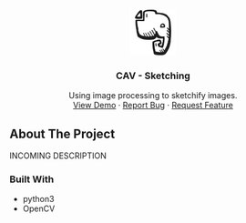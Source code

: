 <!-- PROJECT LOGO -->
<br />
<p align="center">
  <a href="https://github.com/Jarlisco/CAV_Sketching">
    <img src="images/logo.png" alt="Logo" width="80" height="80">
  </a>

  <h3 align="center">CAV - Sketching</h3>

  <p align="center">
    Using image processing to sketchify images.
    <br />
    <a href="https://github.com/Jarlisco/CAV_Sketching">View Demo</a>
    ·
    <a href="https://github.com/Jarlisco/CAV_Sketching/issues">Report Bug</a>
    ·
    <a href="https://github.com/Jarlisco/CAV_Sketching/issues">Request Feature</a>
  </p>
</p>




<!-- ABOUT THE PROJECT -->
## About The Project
INCOMING DESCRIPTION
<!--[![Product Name Screen Shot][product-screenshot]](https://example.com)-->

### Built With

* python3
* OpenCV




<!-- MARKDOWN LINKS & IMAGES -->
<!-- https://www.markdownguide.org/basic-syntax/#reference-style-links -->
[contributors-shield]: https://img.shields.io/github/contributors/github_username/repo.svg?style=flat-square
[contributors-url]: https://github.com/github_username/repo/graphs/contributors
[forks-shield]: https://img.shields.io/github/forks/github_username/repo.svg?style=flat-square
[forks-url]: https://github.com/github_username/repo/network/members
[stars-shield]: https://img.shields.io/github/stars/github_username/repo.svg?style=flat-square
[stars-url]: https://github.com/github_username/repo/stargazers
[issues-shield]: https://img.shields.io/github/issues/github_username/repo.svg?style=flat-square
[issues-url]: https://github.com/github_username/repo/issues
[license-shield]: https://img.shields.io/github/license/github_username/repo.svg?style=flat-square
[license-url]: https://github.com/github_username/repo/blob/master/LICENSE.txt
[linkedin-shield]: https://img.shields.io/badge/-LinkedIn-black.svg?style=flat-square&logo=linkedin&colorB=555
[linkedin-url]: https://linkedin.com/in/github_username
[product-screenshot]: images/screenshot.png